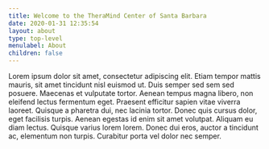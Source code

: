 ```yaml
---
title: Welcome to the TheraMind Center of Santa Barbara
date: 2020-01-31 12:35:54
layout: about
type: top-level
menulabel: About
children: false
---
```

Lorem ipsum dolor sit amet, consectetur adipiscing elit. Etiam tempor mattis mauris, sit amet tincidunt nisl euismod ut. Duis semper sed sem sed posuere. Maecenas et vulputate tortor. Aenean tempus magna libero, non eleifend lectus fermentum eget. Praesent efficitur sapien vitae viverra laoreet. Quisque a pharetra dui, nec lacinia tortor. Donec quis cursus dolor, eget facilisis turpis. Aenean egestas id enim sit amet volutpat. Aliquam eu diam lectus. Quisque varius lorem lorem. Donec dui eros, auctor a tincidunt ac, elementum non turpis. Curabitur porta vel dolor nec semper.